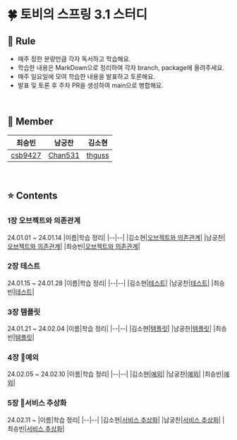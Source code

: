 # 🍀 토비의 스프링 3.1 스터디

## 📮 Rule
- 매주 정한 분량만큼 각자 독서하고 학습해요.
- 학습한 내용은 MarkDown으로 정리하여 각자 branch, package에 올려주세요.
- 매주 일요일에 모여 학습한 내용을 발표하고 토론해요.
- 발표 및 토론 후 주차 PR을 생성하여 main으로 병합해요.

<br/>

## 🧚 Member
|최승빈|남궁찬|김소현|
|------|---|---|
|[csb9427](https://github.com/csb9427)|[Chan531](https://github.com/Chan531)|[thguss](https://github.com/thguss)|

<br/>

## ⭐️ Contents
### 1장 오브젝트와 의존관계
24.01.01 ~ 24.01.14
|이름|학습 정리|
|--|--|
|김소현|[오브젝트와 의존관계](https://github.com/Team-Sopetit/server-spring-study/blob/main/sohyeon/chapter1/%EC%98%A4%EB%B8%8C%EC%A0%9D%ED%8A%B8%EC%99%80%20%EC%9D%98%EC%A1%B4%EA%B4%80%EA%B3%84.md)|
|남궁찬|[오브젝트와 의존관계](https://github.com/Team-Sopetit/server-spring-study/blob/main/chan/chapter1/1.md)|
|최승빈|[오브젝트와 의존관계](https://github.com/Team-Sopetit/server-spring-study/blob/main/seungbin/chapter1/%EC%98%A4%EB%B8%8C%EC%A0%9D%ED%8A%B8%EC%99%80%20%EC%9D%98%EC%A1%B4%EA%B4%80%EA%B3%84.md)|

### 2장 테스트
24.01.15 ~ 24.01.28
|이름|학습 정리|
|--|--|
|김소현|[테스트](https://github.com/Team-Sopetit/server-spring-study/blob/main/sohyeon/chapter2/%ED%85%8C%EC%8A%A4%ED%8A%B8.md)|
|남궁찬|[테스트](https://github.com/Team-Sopetit/server-spring-study/blob/main/chan/chapter2/2.md)|
|최승빈|[테스트](https://github.com/Team-Sopetit/server-spring-study/blob/main/seungbin/chapter2/%ED%85%8C%EC%8A%A4%ED%8A%B8(1).md)|


### 3장 템플릿
24.01.21 ~ 24.02.04
|이름|학습 정리|
|--|--|
|김소현|[템플릿](https://github.com/Team-Sopetit/server-spring-study/tree/main/sohyeon/chapter3)|
|남궁찬|[템플릿](https://github.com/Team-Sopetit/server-spring-study/blob/main/chan/chapter3/3.md)|
|최승빈|[템플릿](https://github.com/Team-Sopetit/server-spring-study/blob/main/seungbin/chapter3/%ED%85%9C%ED%94%8C%EB%A6%BF.md)|

### 4장 예외
24.02.05 ~ 24.02.10
|이름|학습 정리|
|--|--|
|김소현|[예외](https://github.com/Team-Sopetit/server-spring-study/tree/main/sohyeon/chapter4)|
|남궁찬|[예외](https://github.com/Team-Sopetit/server-spring-study/blob/main/chan/chapter4/4.md)|
|최승빈|[예외](https://github.com/Team-Sopetit/server-spring-study/blob/main/seungbin/chapter4/%EC%98%88%EC%99%B8%EC%B2%98%EB%A6%AC.md)|

### 5장 서비스 추상화
24.02.11 ~ 
|이름|학습 정리|
|--|--|
|김소현|[서비스 추상화](...)|
|남궁찬|[서비스 추상화](...)|
|최승빈|[서비스 추상화](...)|
